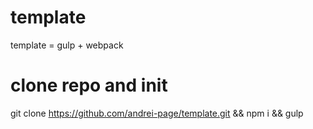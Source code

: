 # template
template = gulp + webpack
# clone repo and init 
git clone https://github.com/andrei-page/template.git && npm i && gulp

